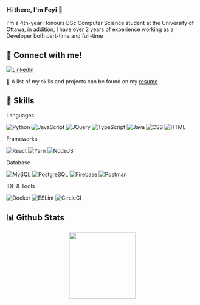 ### Hi there, I'm Feyi 👋


I'm a 4th-year Honours BSc Computer Science student at the University of Ottawa, in addition, I have over 2 years of experience working as a Developer both part-time and full-time


## 💼 Connect with me!

[![LinkedIn](https://img.shields.io/badge/LinkedIn-0077B5?style=for-the-badge&logo=linkedin&logoColor=white)](www.linkedin.com/in/oluwafeyisayo-adesanya)

📄 A list of my skills and projects can be found on my [resume](https://drive.google.com/file/d/1X8QFjlm7rYfA_vPPHyaJjlp_rUWH-zJk/view?usp=sharing](https://docs.google.com/document/d/1xrRfKvI6AkxEydcP9MrifprCAPuCOw59/edit?usp=sharing&ouid=100145539898937054081&rtpof=true&sd=true))

## 💼 Skills
Languages

![Python](https://img.shields.io/badge/Python-FFD43B?style=for-the-badge&logo=python&logoColor=blue)
![JavaScript](https://img.shields.io/badge/JavaScript-323330?style=for-the-badge&logo=javascript&logoColor=F7DF1E)
![JQuery](https://img.shields.io/badge/-jquery-white?logo=jquery&logoColor=0769AD&style=for-the-badge)
![TypeScript](https://img.shields.io/badge/TypeScript-007ACC?style=for-the-badge&logo=typescript&logoColor=white)
![Java](https://img.shields.io/badge/Java-ED8B00?style=for-the-badge&logo=java&logoColor=white)
![CSS](https://img.shields.io/badge/CSS3-1572B6?style=for-the-badge&logo=css3&logoColor=white)
![HTML](https://img.shields.io/badge/HTML5-E34F26?style=for-the-badge&logo=html5&logoColor=white)

Frameworks

![React](https://img.shields.io/badge/React-20232A?style=for-the-badge&logo=react&logoColor=61DAFB)
![Yarn](https://img.shields.io/badge/Yarn-2C8EBB?style=for-the-badge&logo=yarn&logoColor=white)
![NodeJS](https://img.shields.io/badge/Node.js-339933?style=for-the-badge&logo=nodedotjs&logoColor=white)

Database

![MySQL](https://img.shields.io/badge/MySQL-005C84?style=for-the-badge&logo=mysql&logoColor=white)
![PostgreSQL](https://img.shields.io/badge/PostgreSQL-316192?style=for-the-badge&logo=postgresql&logoColor=white)
![Firebase](https://img.shields.io/badge/firebase-ffca28?style=for-the-badge&logo=firebase&logoColor=black)
![Postman](https://img.shields.io/badge/Postman-FF6C37?style=for-the-badge&logo=Postman&logoColor=white)

IDE & Tools

![Docker](https://img.shields.io/badge/Docker-2CA5E0?style=for-the-badge&logo=docker&logoColor=white)
![ESLint](https://img.shields.io/badge/eslint-3A33D1?style=for-the-badge&logo=eslint&logoColor=white)
![CircleCI](https://img.shields.io/badge/circleci-343434?style=for-the-badge&logo=circleci&logoColor=white)


## 📊 Github Stats
<p align=center>
  <a href="https://github.com/faith176/github-readme-stats">
  <img height=175 align="center" src="https://github-readme-stats.vercel.app/api/top-langs/?username=faith176&hide=c%23,powershell,java&title_color=2aa889&text_color=99d1ce&icon_color=2bbc8a&bg_color=0c1014&langs_count=8&layout=compact&theme=tokyonight" />
  </a>
  
</p>

<!--

Version Control

![Git](https://img.shields.io/badge/-git-white?logo=git&logoColor=F05032&style=for-the-badge)
![Github](https://img.shields.io/badge/-github-white?logo=github&logoColor=181717&style=for-the-badge)
![Gitlab](https://img.shields.io/badge/-gitlab-white?logo=gitlab&logoColor=FCA121&style=for-the-badge)
![Bitbucket](https://img.shields.io/badge/-bitbucket-white?logo=bitbucket&logoColor=0052CC&style=for-the-badge)

**faith176/faith176** is a ✨ _special_ ✨ repository because its `README.md` (this file) appears on your GitHub profile.

Here are some ideas to get you started:

- 🔭 I’m currently working on ...
- 🌱 I’m currently learning ...
- 👯 I’m looking to collaborate on ...
- 🤔 I’m looking for help with ...
- 💬 Ask me about ...
- 📫 How to reach me: ...
- 😄 Pronouns: ...
- ⚡ Fun fact: ...
-->
